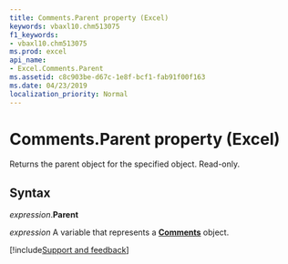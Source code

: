 ```yaml
---
title: Comments.Parent property (Excel)
keywords: vbaxl10.chm513075
f1_keywords:
- vbaxl10.chm513075
ms.prod: excel
api_name:
- Excel.Comments.Parent
ms.assetid: c8c903be-d67c-1e8f-bcf1-fab91f00f163
ms.date: 04/23/2019
localization_priority: Normal
---
```



# Comments.Parent property (Excel)

Returns the parent object for the specified object. Read-only.


## Syntax

_expression_.**Parent**

_expression_ A variable that represents a **[Comments](Excel.Comments.md)** object.




[!include[Support and feedback](~/includes/feedback-boilerplate.md)]